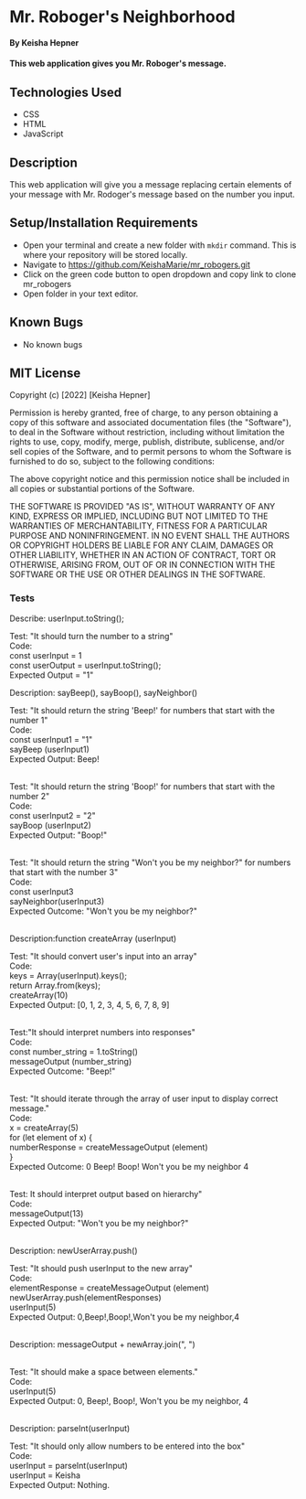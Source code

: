 # Mr. Roboger's Neighborhood

#### By Keisha Hepner

#### This web application gives you Mr. Roboger's message.

## Technologies Used

* CSS
* HTML
* JavaScript

## Description

This web application will give you a message replacing certain elements of your message with Mr. Rodoger's message based on the number you input.

## Setup/Installation Requirements

* Open your terminal and create a new folder with `mkdir` command. This is where your repository will be stored locally.
* Navigate to https://github.com/KeishaMarie/mr_robogers.git
* Click on the green code button to open dropdown and copy link to clone mr_robogers
* Open folder in your text editor.

## Known Bugs

* No known bugs

## MIT License

Copyright (c) [2022] [Keisha Hepner]

Permission is hereby granted, free of charge, to any person obtaining a copy
of this software and associated documentation files (the "Software"), to deal
in the Software without restriction, including without limitation the rights
to use, copy, modify, merge, publish, distribute, sublicense, and/or sell
copies of the Software, and to permit persons to whom the Software is
furnished to do so, subject to the following conditions:

The above copyright notice and this permission notice shall be included in all
copies or substantial portions of the Software.

THE SOFTWARE IS PROVIDED "AS IS", WITHOUT WARRANTY OF ANY KIND, EXPRESS OR
IMPLIED, INCLUDING BUT NOT LIMITED TO THE WARRANTIES OF MERCHANTABILITY,
FITNESS FOR A PARTICULAR PURPOSE AND NONINFRINGEMENT. IN NO EVENT SHALL THE
AUTHORS OR COPYRIGHT HOLDERS BE LIABLE FOR ANY CLAIM, DAMAGES OR OTHER
LIABILITY, WHETHER IN AN ACTION OF CONTRACT, TORT OR OTHERWISE, ARISING FROM,
OUT OF OR IN CONNECTION WITH THE SOFTWARE OR THE USE OR OTHER DEALINGS IN THE
SOFTWARE.


### Tests


Describe: userInput.toString();<br>

Test: "It should turn the number to a string"<br>
Code:<br>
const userInput = 1<br>
const userOutput = userInput.toString();<br>
Expected Output = "1"<br>

Description: sayBeep(), sayBoop(), sayNeighbor()<br>

Test: "It should return the string 'Beep!' for numbers that start with the number 1"<br>
Code:<br>
const userInput1 = "1"<br>
sayBeep (userInput1)<br>
Expected Output: Beep!<br><br>

Test: "It should return the string 'Boop!' for numbers that start with the number 2"<br>
Code:<br>
const userInput2 = "2"<br>
sayBoop (userInput2)<br>
Expected Output: "Boop!"<br><br>

Test: "It should return the string "Won't you be my neighbor?" for numbers that start with the number 3"<br>
Code:<br>
const userInput3<br>
sayNeighbor(userInput3)<br>
Expected Outcome: "Won't you be my neighbor?"<br><br>


Description:function createArray (userInput)<br>

Test: "It should convert user's input into an array"<br>
Code:<br>
  keys = Array(userInput).keys();<br>
  return Array.from(keys);<br>
  createArray(10)<br>
Expected Output: [0, 1, 2, 3, 4, 5, 6, 7, 8, 9]<br><br>

Test:"It should interpret numbers into responses"<br>
Code:<br>
const number_string = 1.toString()<br>
messageOutput (number_string)<br>
Expected Outcome: "Beep!"<br><br>


Test: "It should iterate through the array of user input to display correct message."<br>
Code:<br>
x = createArray(5)<br>
for (let element of x) {<br>
  numberResponse = createMessageOutput (element)<br>
}<br>
Expected Outcome: 0 Beep! Boop! Won't you be my neighbor 4<br><br>

Test: It should interpret output based on hierarchy"<br>
Code:<br>
messageOutput(13)<br>
Expected Output: "Won't you be my neighbor?"<br><br>

Description: newUserArray.push()<br>

Test: "It should push userInput to the new array"<br>
Code:<br>
elementResponse = createMessageOutput (element)<br>
newUserArray.push(elementResponses)<br>
userInput(5)<br>
Expected Output: 0,Beep!,Boop!,Won't you be my neighbor,4<br><br>

Description: messageOutput + newArray.join(", ")<br><br>

Test: "It should make a space between elements."<br>
Code:<br>
userInput(5)<br>
Expected Output: 0, Beep!, Boop!, Won't you be my neighbor, 4<br><br>


Description: parseInt(userInput)<br>

Test: "It should only allow numbers to be entered into the box"<br>
Code:<br>
userInput = parseInt(userInput)<br>
userInput = Keisha<br>
Expected Output: Nothing.<br>


